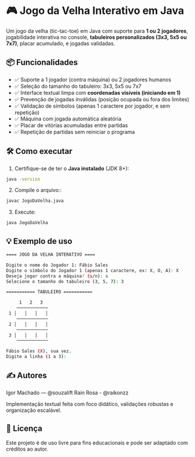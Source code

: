 # 🎮 Jogo da Velha Interativo em Java

Um jogo da velha (tic-tac-toe) em Java com suporte para **1 ou 2 jogadores**, jogabilidade interativa no console, **tabuleiros personalizados (3x3, 5x5 ou 7x7)**, placar acumulado, e jogadas validadas.

## 📦 Funcionalidades

- ✅ Suporte a 1 jogador (contra máquina) ou 2 jogadores humanos
- ✅ Seleção do tamanho do tabuleiro: 3x3, 5x5 ou 7x7
- ✅ Interface textual limpa com **coordenadas visíveis (iniciando em 1)**
- ✅ Prevenção de jogadas inválidas (posição ocupada ou fora dos limites)
- ✅ Validação de símbolos (apenas 1 caractere por jogador, e sem repetição)
- ✅ Máquina com jogada automática aleatória
- ✅ Placar de vitórias acumuladas entre partidas
- ✅ Repetição de partidas sem reiniciar o programa

## 🛠️ Como executar

1. Certifique-se de ter o **Java instalado** (JDK 8+):

```bash
java -version
```

2. Compile o arquivo::

```bash
javac JogoDaVelha.java
```

3. Execute:

```bash
java JogoDaVelha
```

## 💡 Exemplo de uso

```bash
==== JOGO DA VELHA INTERATIVO ====

Digite o nome do Jogador 1: Fábio Sales
Digite o símbolo do Jogador 1 (apenas 1 caractere, ex: X, O, A): X
Deseja jogar contra a máquina? (s/n): s
Selecione o tamanho do tabuleiro (3, 5, 7): 3

=========== TABULEIRO ===========

     1   2   3
    ────────────
 1 │   │   │   │
    ────────────
 2 │   │   │   │
    ────────────
 3 │   │   │   │
    ────────────

Fábio Sales (X), sua vez.
Digite a linha (1 a 3):

```

## ✍️ Autores

Igor Machado — @souzalift
Rain Rosa - @raikonzz

Implementação textual feita com foco didático, validações robustas e organização escalável.

## 📄 Licença

Este projeto é de uso livre para fins educacionais e pode ser adaptado com créditos ao autor.
